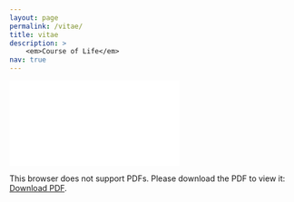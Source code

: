 ```yaml
---
layout: page
permalink: /vitae/
title: vitae
description: >
    <em>Course of Life</em>
nav: true
---
```


<object data="/assets/pdf/long-cv-en.pdf" type="application/pdf" width="750px" height="950px">
    <embed src="/assets/pdf/long-cv-en.pdf">
        <p>This browser does not support PDFs. Please download the PDF to view it: <a href="/assets/pdf/long-cv-en.pdf">Download PDF</a>.</p>
    </embed>
</object>